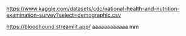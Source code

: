 https://www.kaggle.com/datasets/cdc/national-health-and-nutrition-examination-survey?select=demographic.csv

https://bloodhound.streamlit.app/
aaaaaaaaaaaa
mm